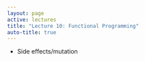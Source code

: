```yaml
---
layout: page
active: lectures
title: "Lecture 10: Functional Programming"
auto-title: true
---
```




- Side effects/mutation

